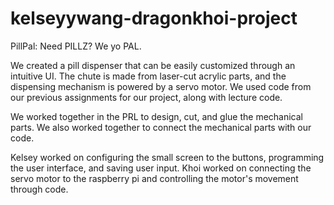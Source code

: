 # kelseyywang-dragonkhoi-project
PillPal: Need PILLZ? We yo PAL.

We created a pill dispenser that can be easily customized through an intuitive UI. The chute is made from laser-cut acrylic parts, and the dispensing mechanism is powered by a servo motor. We used code from our previous assignments for our project, along with lecture code.

We worked together in the PRL to design, cut, and glue the mechanical parts. We also worked together to connect the mechanical parts with our code.

Kelsey worked on configuring the small screen to the buttons, programming the user interface, and saving user input.
Khoi worked on connecting the servo motor to the raspberry pi and controlling the motor's movement through code.
